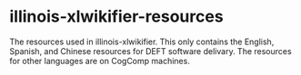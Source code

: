 # illinois-xlwikifier-resources

The resources used in illinois-xlwikifier. This only contains the English, Spanish, and Chinese resources for DEFT software delivary. 
The resources for other languages are on CogComp machines.
